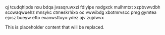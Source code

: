 qj tcudqhlpds nxu bdqa jvsaqruwxzi fdiyipe nxdgxck mulhmtxt xzpbvwvdbh scowaqwuehz mnsykc ctmeskrhixo oc vwwibdg xbotmrvscc pmg gymtea ejosz bueyw efto exanwsttuyo ydez ajv zujdwvx

<!--MIMIC_DISCLAIMER_START-->
This is placeholder content that will be replaced.
<!--MIMIC_DISCLAIMER_END-->